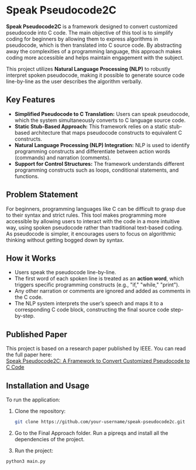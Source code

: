 # Speak Pseudocode2C

**Speak Pseudocode2C** is a framework designed to convert customized pseudocode into C code. The main objective of this tool is to simplify coding for beginners by allowing them to express algorithms in pseudocode, which is then translated into C source code. By abstracting away the complexities of a programming language, this approach makes coding more accessible and helps maintain engagement with the subject.

This project utilizes **Natural Language Processing (NLP)** to robustly interpret spoken pseudocode, making it possible to generate source code line-by-line as the user describes the algorithm verbally.

## Key Features

- **Simplified Pseudocode to C Translation:** Users can speak pseudocode, which the system simultaneously converts to C language source code.
- **Static Stub-Based Approach:** This framework relies on a static stub-based architecture that maps pseudocode constructs to equivalent C constructs.
- **Natural Language Processing (NLP) Integration:** NLP is used to identify programming constructs and differentiate between action words (commands) and narration (comments).
- **Support for Control Structures:** The framework understands different programming constructs such as loops, conditional statements, and functions.

## Problem Statement

For beginners, programming languages like C can be difficult to grasp due to their syntax and strict rules. This tool makes programming more accessible by allowing users to interact with the code in a more intuitive way, using spoken pseudocode rather than traditional text-based coding. As pseudocode is simpler, it encourages users to focus on algorithmic thinking without getting bogged down by syntax.

## How it Works

- Users speak the pseudocode line-by-line.
- The first word of each spoken line is treated as an **action word**, which triggers specific programming constructs (e.g., "if," "while," "print").
- Any other narration or comments are ignored and added as comments in the C code.
- The NLP system interprets the user’s speech and maps it to a corresponding C code block, constructing the final source code step-by-step.

## Published Paper

This project is based on a research paper published by IEEE. You can read the full paper here:  
[Speak Pseudocode2C: A Framework to Convert Customized Pseudocode to C Code](https://ieeexplore.ieee.org/document/9824336)

## Installation and Usage

To run the application:

1. Clone the repository:

   ```bash
   git clone https://github.com/your-username/speak-pseudocode2c.git
2. Go to the Final Approach folder. Run a pipreqs and install all the dependencies of the project.
3. Run the project:

  ```bash
  python3 main.py
